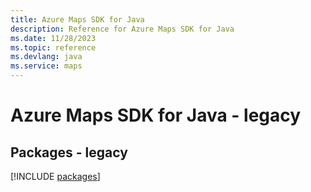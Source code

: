 ```yaml
---
title: Azure Maps SDK for Java
description: Reference for Azure Maps SDK for Java
ms.date: 11/28/2023
ms.topic: reference
ms.devlang: java
ms.service: maps
---
```

# Azure Maps SDK for Java - legacy
## Packages - legacy
[!INCLUDE [packages](maps-index.md)]